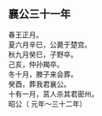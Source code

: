 ## 襄公三十一年
春王正月。  
夏六月辛巳，公薨于楚宫。  
秋九月癸巳，子野卒。  
己亥，仲孙羯卒。  
冬十月，滕子来会葬。  
癸酉，葬我君襄公。  
十有一月，莒人杀其君密州。  
昭公（ 元年～三十二年）

